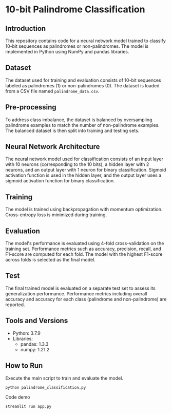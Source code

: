 # 10-bit Palindrome Classification

## Introduction
This repository contains code for a neural network model trained to classify 10-bit sequences as palindromes or non-palindromes. The model is implemented in Python using NumPy and pandas libraries.

## Dataset
The dataset used for training and evaluation consists of 10-bit sequences labeled as palindromes (1) or non-palindromes (0). The dataset is loaded from a CSV file named `palindrome_data.csv`.

## Pre-processing
To address class imbalance, the dataset is balanced by oversampling palindrome examples to match the number of non-palindrome examples. The balanced dataset is then split into training and testing sets.

## Neural Network Architecture
The neural network model used for classification consists of an input layer with 10 neurons (corresponding to the 10 bits), a hidden layer with 2 neurons, and an output layer with 1 neuron for binary classification. Sigmoid activation function is used in the hidden layer, and the output layer uses a sigmoid activation function for binary classification.

## Training
The model is trained using backpropagation with momentum optimization. Cross-entropy loss is minimized during training.

## Evaluation
The model's performance is evaluated using 4-fold cross-validation on the training set. Performance metrics such as accuracy, precision, recall, and F1-score are computed for each fold. The model with the highest F1-score across folds is selected as the final model.

## Test
The final trained model is evaluated on a separate test set to assess its generalization performance. Performance metrics including overall accuracy and accuracy for each class (palindrome and non-palindrome) are reported.


## Tools and Versions
- Python: 3.7.9
- Libraries:
  - pandas: 1.3.3
  - numpy: 1.21.2

## How to Run
Execute the main script to train and evaluate the model.
```bash
python palindrome_classification.py
```
Code demo
```bash
streamlit run app.py
```


